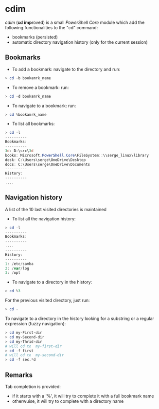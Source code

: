 # cdim 

*cdim* (**cd** **imp**roved) is a small *PowerShell Core* module which add the following functionalities to the "cd" command:
- bookmarks (persisted)
- automatic directory navigation history (only for the current session)

## Bookmarks
- To add a bookmark: navigate to the directory and run:
```powershell
> cd -b bookamrk_name
```
- To remove a bookmark: run:
```powershell
> cd -d bookamrk_name
```
- To navigate to a bookmark: run:
```powershell
> cd %bookamrk_name
```
- To list all bookmarks:
```powershell
> cd -l
----------
Bookmarks:
----------
3d: D:\src\3d
books: Microsoft.PowerShell.Core\FileSystem::\\serge_linux\library
desk: C:\Users\serge\OneDrive\Desktop
docs: C:\Users\serge\OneDrive\Documents
----------
History:
----------
....
```

## Navigation history
A list of the 10 last visited directories is maintained
- To list all the navigation history:
```powershell
> cd -l
----------
Bookmarks:
----------
....
----------
History:
----------
1: /etc/samba
2: /var/log
3: /opt
```
- To navigate to a directory in the history:
```powershell
> cd %3
```
For the previous visited directory, just run:
```powershell
> cd -
```
To navigate to a directory in the history looking for a substring or a regular expression (fuzzy navigation):
```powershell
> cd my-First-dir
> cd my-Second-dir
> cd my-Thrid-dir
# will cd to  my-first-dir
> cd -f first
# will cd to  my-second-dir
> cd -f sec.*d
```

## Remarks
Tab completion is provided:
- if it starts with a '%', it will try to complete it with a full bookmark name
- otherwuise, it will try to complete with a directory name

